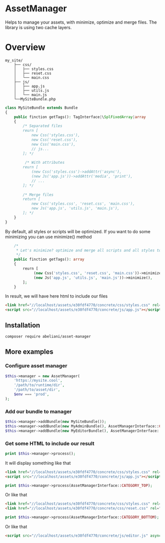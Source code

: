 # AssetManager

Helps to manage your assets, with minimize, optimize and merge files.
The library is using two cache layers.

# Overview

```text
my_site/
    ├── css/
    │   ├── styles.css
    │   ├── reset.css
    │   └── main.css
    ├── js/
    │   ├── app.js
    │   ├── utils.js
    │   └── main.js
    └──MySiteBundle.php
```

```php
class MySiteBundle extends Bundle 
{
    public finction getTags(): TagInterface|\SplFixedArray|array
    {
        /* Separated files
        reurn [
            new Css('styles.css'),
            new Css('reset.css'),
            new Css('main.css'),
            // js...
        ]; */
        
         /* With attributes
        reurn [
            (new Css('styles.css')->addAttr('async'),
            (new Js('app.js'))->addAttr('media', 'print'),
            // ...
        ]; */
        
        /* Merge files
        return [
            new Css('styles.css', 'reset.css', 'main.css'),
            new Js('app.js', 'utils.js', 'main.js'),
        ]; */
    }
}
```

By default, all styles or scripts will be optimized. If you want to do some minimizing you can use minimize() method

```php
    /*
     * Let's minimize? optimize and merge all scripts and all styles to two files style.css and app.js
     */
    public finction getTags(): array
    {
        reurn [
             (new Css('styles.css', 'reset.css', 'main.css'))->minimize(),
             (new Js('app.js', 'utils.js', 'main.js'))->minimize(),
        ]; 
    }
```

In result, we will have here html to include our files

```html
<link href="//localhost/assets/e30fdf4770/concrete/css/styles.css" rel="stylesheet">
<script src="//localhost/assets/e30fdf4770/concrete/js/app.js"></script>
```

## Installation

```bash
composer require abeliani/asset-manager
```

## More examples

### Configure asset manager

```php
$this->manager = new AssetManager(
    'https://mysite.cool',
    '/path/to/runtime/dir',
    '/path/to/asset/dir',
    $env === 'prod',
);
```

### Add our bundle to manager

```php
$this->manager->addBundle(new MySiteBundle());
$this->manager->addBundle(new MyAdminBundle(), AssetManagerInterface::CATEGORY_TOP);
$this->manager->addBundle(new MyEditorBundle(), AssetManagerInterface::CATEGORY_BOTTOM);
```

### Get some HTML to include our result

```php
print $this->manager->process();
```

It will display something like that
```html
<link href="//localhost/assets/e30fdf4770/concrete/css/styles.css" rel="stylesheet">
<script src="//localhost/assets/e30fdf4770/concrete/js/app.js"></script>
```

```php
print $this->manager->process(AssetManagerInterface::CATEGORY_TOP);
```

Or like that

```html
<link href="//localhost/assets/e30fdf4770/concrete/css/styles.css" rel="stylesheet" media="print">
<link href="//localhost/assets/e30fdf4770/concrete/css/reset.css" rel="stylesheet">
```

```php
print $this->manager->process(AssetManagerInterface::CATEGORY_BOTTOM);
```

Or like that

```html
<script src="//localhost/assets/e30fdf4770/concrete/js/editor.js" async></script>
```
